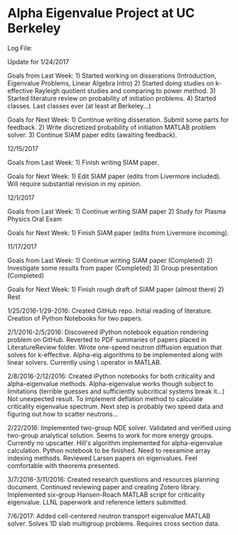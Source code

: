 # Alpha Eigenvalue Project at UC Berkeley

Log File:

Update for 1/24/2017

Goals from Last Week: 1) Started working on disserations (Introduction, Eigenvalue Problems, Linear Algebra Intro)
                      2) Started doing studies on k-effective Rayleigh quotient studies and comparing to power method.
                      3) Started literature review on probability of initiation problems.
                      4) Started classes. Last classes ever (at least at Berkeley...)
                      
Goals for Next Week: 1) Continue writing disseration. Submit some parts for feedback.
                     2) Write discretized probability of initiation MATLAB problem solver.
                     3) Continue SIAM paper edits (awaiting feedback).

12/15/2017

Goals from Last Week: 1) Finish writing SIAM paper.

Goals for Next Week: 1) Edit SIAM paper (edits from Livermore included). Will require substantial revision in my opinion.

12/1/2017

Goals from Last Week: 1) Continue writing SIAM paper
                      2) Study for Plasma Physics Oral Exam
                      
Goals for Next Week: 1) Finish SIAM paper (edits from Livermore incoming).

11/17/2017

Goals from Last Week: 1) Continue writing SIAM paper (Completed)
                      2) Investigate some results from paper (Completed)
                      3) Group presentation (Completed)
                      
Goals for Next Week: 1) Finish rough draft of SIAM paper (almost there)
                     2) Rest
                      
1/25/2016-1/29-2016: Created GitHub repo. Initial reading of literature. Creation of Python Notebooks for two papers.

2/1/2016-2/5/2016: Discovered iPython notebook equation rendering problem on GitHub. Reverted to PDF summaries of papers placed in LiteratureReview folder. Wrote one-speed neutron diffusion equation that solves for k-effective. Alpha-eig algorithms to be implemented along with linear solvers. Currently using \ operator in MATLAB.

2/8/2016-2/12/2016: Created iPython notebooks for both criticality and alpha-eigenvalue methods. Alpha-eigenvalue works though subject to limitations (terrible guesses and sufficiently subcritical systems break it...) Not unexpected result. To implement deflation method to calculate criticality eigenvalue spectrum. Next step is probably two speed data and figuring out how to scatter neutrons...

2/22/2016: Implemented two-group NDE solver. Validated and verified using two-group analytical solution. Seems to work for more energy groups. Currently no upscatter. Hill's algorithm implemented for alpha-eigenvalue calculation. Python notebook to be finished. Need to reexamine array indexing methods. Reviewed Larsen papers on eigenvalues. Feel comfortable with theorems presented.

3/7/2016-3/11/2016: Created research questions and resources planning document. Continued reviewing paper and creating Zotero library. Implemented six-group Hansen-Roach MATLAB script for criticality eigenvalue. LLNL paperwork and reference letters submitted. 

7/6/2017: Added cell-centered neutron transport eigenvalue MATLAB solver. Solves 1D slab multigroup problems. Requires cross section data.
